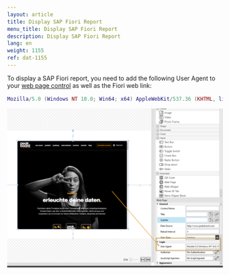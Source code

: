 ```yaml
---
layout: article
title: Display SAP Fiori Report
menu_title: Display SAP Fiori Report
description: Display SAP Fiori Report
lang: en
weight: 1155
ref: dat-1155
---
```


To display a SAP Fiori report, you need to add the following User Agent to your [web page control](/controls/Extended/en-webpage.html) as well as the Fiori web link:

```lua
Mozilla/5.0 (Windows NT 10.0; Win64; x64) AppleWebKit/537.36 (KHTML, like Gecko) Chrome/94.0.4606.81 Safari/537.36
```

![Webseiten-Control Header](/assets/images/data-sources/sap/SAP_Fiori/sapfioriheader.png)

